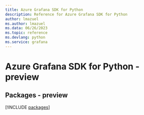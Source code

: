 ```yaml
---
title: Azure Grafana SDK for Python
description: Reference for Azure Grafana SDK for Python
author: lmazuel
ms.author: lmazuel
ms.data: 06/26/2023
ms.topic: reference
ms.devlang: python
ms.service: grafana
---
```

# Azure Grafana SDK for Python - preview
## Packages - preview
[!INCLUDE [packages](grafana-index.md)]